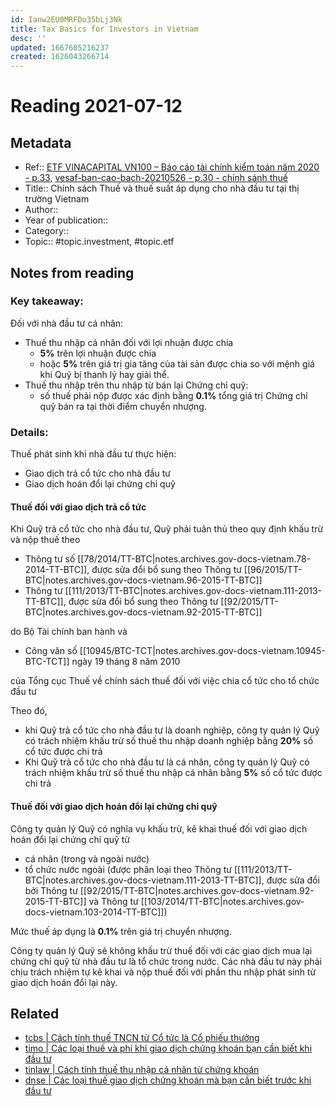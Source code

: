 ```yaml
---
id: Ianw2EU0MRFDo35bLj3Nk
title: Tax Basics for Investors in Vietnam
desc: ''
updated: 1667605216237
created: 1626043266714
---
```

# Reading 2021-07-12

## Metadata

- Ref:: [ETF VINACAPITAL VN100 – Báo cáo tài chính kiểm toán năm 2020 - p.33](https://wm.vinacapital.com/wp-content/uploads/sites/12/2021/03/20210330-fuevn100-bao-cao-tai-chinh-kiem-toan-nam-2020.pdf#page=33), [vesaf-ban-cao-bach-20210526 - p.30 - chính sánh thuế](https://wm.vinacapital.com/wp-content/uploads/sites/12/2021/05/vesaf-ban-cao-bach-sua-doi-bo-sung-26052021-reduce.pdf#page=30)
- Title:: Chính sách Thuế và thuế suất áp dụng cho nhà đầu tư tại thị trường Vietnam
- Author:: 
- Year of publication:: 
- Category:: 
- Topic:: #topic.investment, #topic.etf

## Notes from reading

### Key takeaway:
Đối với nhà đầu tư cá nhân:
- Thuế thu nhập cá nhân đối với lợi nhuận được chia
    - **5%** trên lợi nhuận được chia
    - hoặc **5%** trên giá trị gia tăng của tài sản được chia so với mệnh giá khi Quỹ bị thanh lý hay giải thể.
- Thuế thu nhập trên thu nhập từ bán lại Chứng chỉ quỹ:
    - số thuế phải nộp được xác định bằng **0.1%** tổng giá trị Chứng chỉ quỹ bán ra tại thời điểm chuyển nhượng.

### Details:

Thuế phát sinh khi nhà đầu tư thực hiện:
- Giao dịch trả cổ tức cho nhà đầu tư
- Giao dịch hoán đổi lại chứng chỉ quỹ

#### Thuế đối với giao dịch trả cổ tức

Khi Quỹ trả cổ tức cho nhà đầu tư, Quỹ phải tuân thủ theo quy định khấu trừ và nộp thuế theo 
- Thông tư số [[78/2014/TT-BTC|notes.archives.gov-docs-vietnam.78-2014-TT-BTC]], được sửa đổi bổ sung theo Thông tư [[96/2015/TT-BTC|notes.archives.gov-docs-vietnam.96-2015-TT-BTC]] 
- Thông tư [[111/2013/TT-BTC|notes.archives.gov-docs-vietnam.111-2013-TT-BTC]], được sửa đổi bổ sung theo Thông tư [[92/2015/TT-BTC|notes.archives.gov-docs-vietnam.92-2015-TT-BTC]]

do Bộ Tài chính ban hành và
- Công văn số [[10945/BTC-TCT|notes.archives.gov-docs-vietnam.10945-BTC-TCT]] ngày 19 tháng 8 năm 2010

của Tổng cục Thuế về chính sách thuế đối với việc chia cổ tức cho tổ chức đầu tư

Theo đó, 
- khi Quỹ trả cổ tức cho nhà đầu tư là doanh nghiệp, công ty quản lý Quỹ có trách nhiệm khấu trừ số thuế thu nhập doanh nghiệp bằng **20%** số cổ tức được chi trả
- Khi Quỹ trả cổ tức cho nhà đầu tư là cá nhân, công ty quản lý Quỹ có trách nhiệm khấu trừ số thuế thu nhập cá nhân bằng **5%** số cổ tức được chi trả

#### Thuế đối với giao dịch hoán đổi lại chứng chỉ quỹ

Công ty quản lý Quỹ có nghĩa vụ khấu trừ, kê khai thuế đối với giao dịch hoán đổi lại chứng chỉ quỹ từ
- cá nhân (trong và ngoài nước)
- tổ chức nước ngoài (được phân loại theo Thông tư [[111/2013/TT-BTC|notes.archives.gov-docs-vietnam.111-2013-TT-BTC]], được sửa đổi bởi Thông tư [[92/2015/TT-BTC|notes.archives.gov-docs-vietnam.92-2015-TT-BTC]] và Thông tư [[103/2014/TT-BTC|notes.archives.gov-docs-vietnam.103-2014-TT-BTC]])

Mức thuế áp dụng là **0.1%** trên giá trị chuyển nhượng.

Công ty quản lý Quỹ sẽ không khấu trừ thuế đối với các giao dịch mua lại chứng chỉ quỹ từ nhà đầu tư là tổ chức trong nước. Các nhà đầu tư này phải chịu trách nhiệm tự kê khai và nộp thuế đối với phần thu nhập phát sinh từ giao dịch hoán đổi lại này.

## Related

- [tcbs | Cách tính thuế TNCN từ Cổ tức là Cổ phiếu thưởng](https://www.tcbs.com.vn/vi_VN/ho-tro/chi-tiet?chuyen-muc=5&url=cach-tinh-thue-khi-ban-co-phieu-la-co-tuc)
- [timo | Các loại thuế và phí khi giao dịch chứng khoán bạn cần biết khi đầu tư](https://timo.vn/blogs/cac-loai-thue-va-phi-khi-giao-dich-chung-khoan/)
- [tinlaw | Cách tính thuế thu nhập cá nhân từ chứng khoán](https://tinlaw.vn/tin-tuc/ke-toan-thue/cach-tinh-thue-thu-nhap-ca-nhan-tu-chung-khoan)
- [dnse | Các loại thuế giao dịch chứng khoán mà bạn cần biết trước khi đầu tư](https://www.dnse.com.vn/hoc/cac-loai-thue-giao-dich-chung-khoan)
